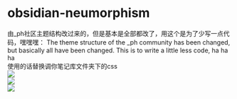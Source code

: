 # obsidian-neumorphism
由_ph社区主题结构改过来的，但是基本是全部都改了，用这个是为了少写一点代码，嘿嘿嘿：
The theme structure of the _ph community has been changed, but basically all have been changed. This is to write a little less code, ha ha ha
<br>
使用的话替换调你笔记库文件夹下的css
<br>
![](https://github.com/chfilyz/obsidian-neumorphism/blob/master/preview%20(1).png)
<br>
![](https://github.com/chfilyz/obsidian-neumorphism/blob/master/preview%20(2).png)
<br>
![](https://github.com/chfilyz/obsidian-neumorphism/blob/master/preview%20(3).png)
